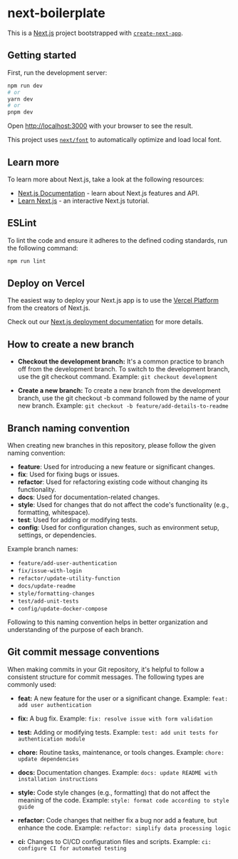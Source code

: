 # next-boilerplate

This is a [Next.js](https://nextjs.org/) project bootstrapped with [`create-next-app`](https://github.com/vercel/next.js/tree/canary/packages/create-next-app).

## Getting started

First, run the development server:

```bash
npm run dev
# or
yarn dev
# or
pnpm dev
```

Open [http://localhost:3000](http://localhost:3000) with your browser to see the result.

This project uses [`next/font`](https://nextjs.org/docs/basic-features/font-optimization) to automatically optimize and load local font.

## Learn more

To learn more about Next.js, take a look at the following resources:

- [Next.js Documentation](https://nextjs.org/docs) - learn about Next.js features and API.
- [Learn Next.js](https://nextjs.org/learn) - an interactive Next.js tutorial.

## ESLint

To lint the code and ensure it adheres to the defined coding standards, run the following command:

```bash
npm run lint
```

## Deploy on Vercel

The easiest way to deploy your Next.js app is to use the [Vercel Platform](https://vercel.com/new?utm_medium=default-template&filter=next.js&utm_source=create-next-app&utm_campaign=create-next-app-readme) from the creators of Next.js.

Check out our [Next.js deployment documentation](https://nextjs.org/docs/deployment) for more details.

## How to create a new branch

- **Checkout the development branch:** It's a common practice to branch off from the development branch. To switch to the development branch, use the git checkout command. Example: `git checkout development`

- **Create a new branch:** To create a new branch from the development branch, use the git checkout -b command followed by the name of your new branch. Example: `git checkout -b feature/add-details-to-readme`

## Branch naming convention

When creating new branches in this repository, please follow the given naming convention:

- **feature**: Used for introducing a new feature or significant changes.
- **fix**: Used for fixing bugs or issues.
- **refactor**: Used for refactoring existing code without changing its functionality.
- **docs**: Used for documentation-related changes.
- **style**: Used for changes that do not affect the code's functionality (e.g., formatting, whitespace).
- **test**: Used for adding or modifying tests.
- **config**: Used for configuration changes, such as environment setup, settings, or dependencies.

Example branch names:

- `feature/add-user-authentication`
- `fix/issue-with-login`
- `refactor/update-utility-function`
- `docs/update-readme`
- `style/formatting-changes`
- `test/add-unit-tests`
- `config/update-docker-compose`

Following to this naming convention helps in better organization and understanding of the purpose of each branch.

## Git commit message conventions

When making commits in your Git repository, it's helpful to follow a consistent structure for commit messages. The following types are commonly used:

- **feat:** A new feature for the user or a significant change.
  Example: `feat: add user authentication`

- **fix:** A bug fix.
  Example: `fix: resolve issue with form validation`

- **test:** Adding or modifying tests.
  Example: `test: add unit tests for authentication module`

- **chore:** Routine tasks, maintenance, or tools changes.
  Example: `chore: update dependencies`

- **docs:** Documentation changes.
  Example: `docs: update README with installation instructions`

- **style:** Code style changes (e.g., formatting) that do not affect the meaning of the code.
  Example: `style: format code according to style guide`

- **refactor:** Code changes that neither fix a bug nor add a feature, but enhance the code.
  Example: `refactor: simplify data processing logic`

- **ci:** Changes to CI/CD configuration files and scripts.
  Example: `ci: configure CI for automated testing`
